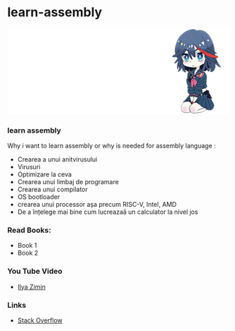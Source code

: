 # learn-assembly

![image](img/samurai.png)

### learn assembly
Why i want to learn assembly or why is needed for assembly language :
* Crearea a unui anitvirusului
* Virusuri
* Optimizare la ceva
* Crearea unui limbaj de programare
* Crearea unui compilator
* OS bootloader
* crearea unui processor așa precum RISC-V, Intel, AMD
* De a înțelege mai bine cum lucreazaă un calculator la nivel jos 

### Read Books:
* Book 1
* Book 2

### You Tube Video
* [Ilya Zimin](https://www.youtube.com/watch?v=T7h4siKcpbc&t=44s)

### Links
* [Stack Overflow](https://stackoverflow.com/questions/1360279/learning-assembly)
